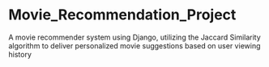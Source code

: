 # Movie_Recommendation_Project
A movie recommender system using Django, utilizing the Jaccard Similarity algorithm to deliver personalized movie suggestions based on user viewing history
